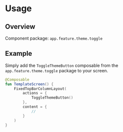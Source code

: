 # Usage

## Overview

Component package: `app.feature.theme.toggle`

## Example

Simply add the `ToggleThemeButton` composable from the `app.feature.theme.toggle` package to your screen.

```kotlin
@Composable
fun TemplateScreen() {
    FixedTopBarColumnLayout(
        actions = {
            ToggleThemeButton()
        },
        content = {
            //
        }
    )
}
```
